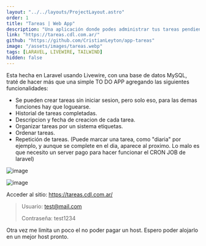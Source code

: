 ```yaml
---
layout: "../../layouts/ProjectLayout.astro"
order: 1
title: "Tareas | Web App"
description: "Una aplicación donde podes administrar tus tareas pendientes, consultar las completadas y organizarlas con un sistema de etiquetas."
link: "https://tareas.cdl.com.ar/"
github: "https://github.com/CristianLeyton/app-tareas"
image: "/assets/images/tareas.webp"
tags: [LARAVEL, LIVEWIRE, TAILWIND]
hidden: false
---
```


Esta hecha en Laravel usando Livewire, con una base de datos MySQL, traté de hacer más que una simple TO DO APP agregando las siguientes funcionalidades:

- Se pueden crear tareas sin iniciar sesion, pero solo eso, para las demas funciones hay que loguearse.
- Historial de tareas completadas.
- Descripcion y fecha de creacion de cada tarea.
- Organizar tareas por un sistema etiquetas.
- Ordenar tareas.
- Repetición de tareas. (Puede marcar una tarea, como "diaria" por ejemplo, y aunque se complete en el dia, aparece al proximo. Lo malo es que necesito un server pago para hacer funcionar el CRON JOB de laravel)

![image](https://github.com/user-attachments/assets/21d41794-325b-476d-8f2a-5e9a6a675d06)

![image](https://github.com/user-attachments/assets/4d1d906a-df22-496e-8689-9a0539fe4eb1)

Acceder al sitio:
<https://tareas.cdl.com.ar/>

> Usuario: <test@mail.com>
>
> Contraseña: test1234

Otra vez me limita un poco el no poder pagar un host. Espero poder alojarlo en un mejor host pronto.
